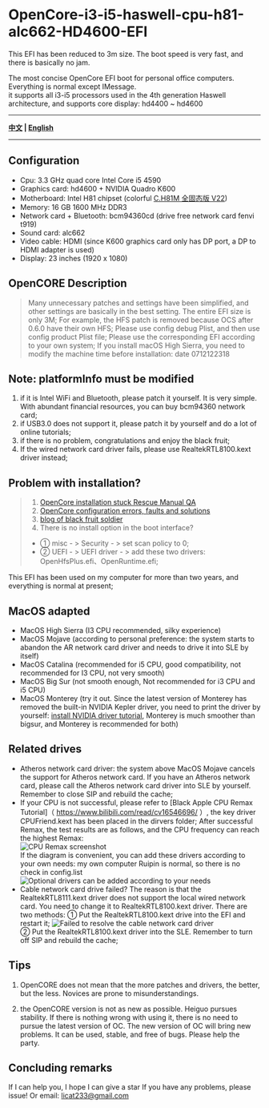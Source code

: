 <!--
 * @Author: licat
 * @Date: 2023-01-03 14:20:12
 * @LastEditors: licat
 * @LastEditTime: 2023-01-03 15:12:42
 * @Description: licat233@gmail.com
-->
# OpenCore-i3-i5-haswell-cpu-h81-alc662-HD4600-EFI  

This EFI has been reduced to 3m size. The boot speed is very fast, and there is basically no jam.

The most concise OpenCore EFI boot for personal office computers. Everything is normal except IMessage.  
it supports all i3-i5 processors used in the 4th generation Haswell architecture, and supports core display: hd4400 ~ hd4600

----

**[中文](https://github.com/licat233/EFI-OpenCore-i3-i5-haswell-cpu-h81-alc662-HD4600/blob/main/README-zh.md) | [English](https://github.com/licat233/EFI-OpenCore-i3-i5-haswell-cpu-h81-alc662-HD4600/blob/main/README.md)**

----

## Configuration  

* Cpu:  3.3 GHz quad core Intel Core i5 4590
* Graphics card:  hd4600 + NVIDIA Quadro K600
* Motherboard:  Intel H81 chipset (colorful [C.H81M 全固态版 V22](https://www.colorful.cn/product_show.aspx?mid=84&id=145))
* Memory:  16 GB 1600 MHz DDR3
* Network card + Bluetooth:  bcm94360cd (drive free network card fenvi t919)
* Sound card:  alc662
* Video cable:  HDMI (since K600 graphics card only has DP port, a DP to HDMI adapter is used)
* Display:  23 inches (1920 x 1080)

## OpenCORE Description

> Many unnecessary patches and settings have been simplified, and other settings are basically in the best setting. The entire EFI size is only 3M;
> For example, the HFS patch is removed because OCS after 0.6.0 have their own HFS;
> Please use config debug Plist, and then use config product Plist file;
> Please use the corresponding EFI according to your own system;
> If you install macOS High Sierra, you need to modify the machine time before installation: date 0712122318

## Note: platformInfo must be modified

1. if it is Intel WiFi and Bluetooth, please patch it yourself. It is very simple. With abundant financial resources, you can buy bcm94360 network card;
2. if USB3.0 does not support it, please patch it by yourself and do a lot of online tutorials;
3. if there is no problem, congratulations and enjoy the black fruit;
4. If the wired network card driver fails, please use RealtekRTL8100.kext driver instead;

## Problem with installation?

> 1. [OpenCore installation stuck Rescue Manual QA](https://heipg.cn/tutorial/opencore-install-errors-handbook.html)
> 2. [OpenCore configuration errors, faults and solutions](https://shuiyunxc.github.io/2020/04/06/Faults/index)
> 3. [blog of black fruit soldier](https://blog.daliansky.net/)
> 4. There is no install option in the boot interface?
>
> * ① misc - > Security - > set scan policy to 0;
> * ② UEFI - > UEFI driver - > add these two drivers: OpenHfsPlus.efi、OpenRuntime.efi;

This EFI has been used on my computer for more than two years, and everything is normal at present;

## MacOS adapted

* MacOS High Sierra (I3 CPU recommended, silky experience)
* MacOS Mojave (according to personal preference: the system starts to abandon the AR network card driver and needs to drive it into SLE by itself)
* MacOS Catalina (recommended for i5 CPU, good compatibility, not recommended for I3 CPU, not very smooth)
* MacOS Big Sur (not smooth enough, Not recommended for i3 CPU and i5 CPU)
* MacOS Monterey (try it out. Since the latest version of Monterey has removed the built-in NVIDIA Kepler driver, you need to print the driver by yourself: [install NVIDIA driver tutorial](https://github.com/chris1111/Geforce-Kepler-patcher), Monterey is much smoother than bigsur, and Monterey is recommended for both)

## Related drives

* Atheros network card driver: the system above MacOS Mojave cancels the support for Atheros network card. If you have an Atheros network card, please call the Atheros network card driver into SLE by yourself. Remember to close SIP and rebuild the cache;
* If your CPU is not successful, please refer to [Black Apple CPU Remax Tutorial]（ https://www.bilibili.com/read/cv16546696/ ）, the key driver CPUFriend.kext has been placed in the dirvers folder;
After successful Remax, the test results are as follows, and the CPU frequency can reach the highest Remax:  
![CPU Remax screenshot](https://img.alicdn.com/imgextra/i2/917298378/O1CN01qwYCFn2BlB0Ul0Nmu_!!917298378.png)  
If the diagram is convenient, you can add these drivers according to your own needs: my own computer Ruipin is normal, so there is no check in config.list  
![Optional drivers can be added according to your needs](https://img.alicdn.com/imgextra/i3/917298378/O1CN01UPeyyN2BlB0VqtmT6_!!917298378.png)  
* Cable network card drive failed?
The reason is that the RealtekRTL8111.kext driver does not support the local wired network card. You need to change it to RealtekRTL8100.kext driver. There are two methods:
① Put the RealtekRTL8100.kext drive into the EFI and restart it;
![Failed to resolve the cable network card driver](https://img.alicdn.com/imgextra/i3/917298378/O1CN01UanqFz2BlB2nKgWz9_!!917298378.png)  
② Put the RealtekRTL8100.kext driver into the SLE. Remember to turn off SIP and rebuild the cache;

## Tips  

1. OpenCORE does not mean that the more patches and drivers, the better, but the less. Novices are prone to misunderstandings.  

2. the OpenCORE version is not as new as possible. Heiguo pursues stability. If there is nothing wrong with using it, there is no need to pursue the latest version of OC. The new version of OC will bring new problems. It can be used, stable, and free of bugs. Please help the party.

## Concluding remarks  

If I can help you, I hope I can give a star
If you have any problems, please issue! Or email: licat233@gmail.com
